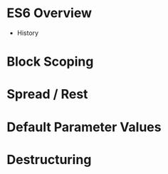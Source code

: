 # ES6 Overview
* History

# Block Scoping

# Spread / Rest

# Default Parameter Values

# Destructuring